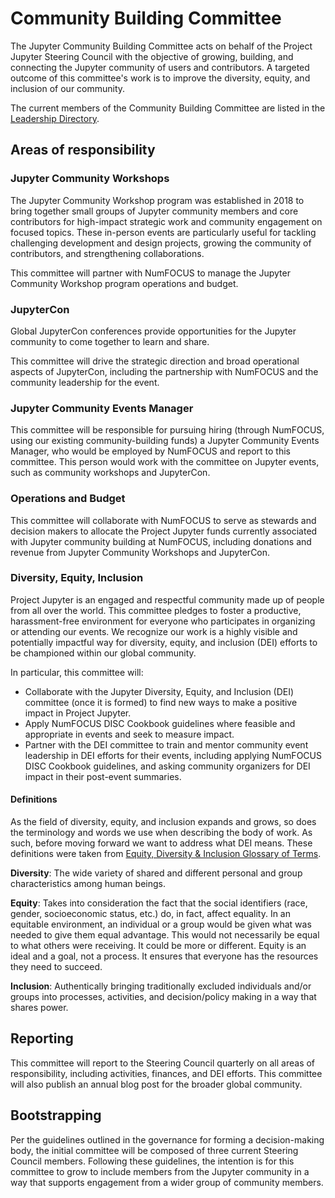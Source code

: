 # Community Building Committee

The Jupyter Community Building Committee acts on behalf of the Project Jupyter
Steering Council with the objective of growing, building, and connecting the
Jupyter community of users and contributors. A targeted outcome of this
committee's work is to improve the diversity, equity, and inclusion of our
community.

The current members of the Community Building Committee are listed in the [Leadership Directory](people).

## Areas of responsibility

### Jupyter Community Workshops

The Jupyter Community Workshop program was established in 2018 to bring
together small groups of Jupyter community members and core contributors for
high-impact strategic work and community engagement on focused topics. These
in-person events are particularly useful for tackling challenging development
and design projects, growing the community of contributors, and strengthening
collaborations.

This committee will partner with NumFOCUS to manage the Jupyter Community
Workshop program operations and budget.

### JupyterCon

Global JupyterCon conferences provide opportunities for the Jupyter community
to come together to learn and share.

This committee will drive the strategic direction and broad operational
aspects of JupyterCon, including the partnership with NumFOCUS and the
community leadership for the event.

### Jupyter Community Events Manager

This committee will be responsible for pursuing hiring (through NumFOCUS,
using our existing community-building funds) a Jupyter Community Events
Manager, who would be employed by NumFOCUS and report to this committee. This
person would work with the committee on Jupyter events, such as community
workshops and JupyterCon.

### Operations and Budget

This committee will collaborate with NumFOCUS to serve as stewards and
decision makers to allocate the Project Jupyter funds currently associated
with Jupyter community building at NumFOCUS, including donations and revenue
from Jupyter Community Workshops and JupyterCon.

### Diversity, Equity, Inclusion

Project Jupyter is an engaged and respectful community made up of people from
all over the world. This committee pledges to foster a productive,
harassment-free environment for everyone who participates in organizing or
attending our events. We recognize our work is a highly visible and
potentially impactful way for diversity, equity, and inclusion (DEI) efforts
to be championed within our global community.

In particular, this committee will:

- Collaborate with the Jupyter Diversity, Equity, and Inclusion (DEI)
  committee (once it is formed) to find new ways to make a positive impact in
  Project Jupyter.
- Apply NumFOCUS DISC Cookbook guidelines where feasible and appropriate in
  events and seek to measure impact.
- Partner with the DEI committee to train and mentor community event
  leadership in DEI efforts for their events, including applying NumFOCUS DISC
  Cookbook guidelines, and asking community organizers for DEI impact in their
  post-event summaries.

#### Definitions

As the field of diversity, equity, and inclusion expands and grows, so does
the terminology and words we use when describing the body of work. As such,
before moving forward we want to address what DEI means. These definitions
were taken from [Equity, Diversity & Inclusion Glossary of
Terms](https://www.pacificu.edu/life-pacific/support-safety/office-equity-diversity-inclusion/edi-resources/glossary-terms?fbclid=IwAR2L-emYgFTSI34bDhWCwSS6LW_oVTi4HT_ZsnzCcX9vQGWl26CzeUFw_3A).

**Diversity**: The wide variety of shared and different personal and group
characteristics among human beings.

**Equity**: Takes into consideration the fact that the social identifiers
(race, gender, socioeconomic status, etc.) do, in fact, affect equality. In an
equitable environment, an individual or a group would be given what was needed
to give them equal advantage. This would not necessarily be equal to what
others were receiving. It could be more or different. Equity is an ideal and a
goal, not a process. It ensures that everyone has the resources they need to
succeed.

**Inclusion**: Authentically bringing traditionally excluded individuals
and/or groups into processes, activities, and decision/policy making in a way
that shares power.

## Reporting

This committee will report to the Steering Council quarterly on all areas of
responsibility, including activities, finances, and DEI efforts. This
committee will also publish an annual blog post for the broader global
community.

## Bootstrapping

Per the guidelines outlined in the governance for forming a decision-making
body, the initial committee will be composed of three current Steering Council
members. Following these guidelines, the intention is for this committee to
grow to include members from the Jupyter community in a way that supports
engagement from a wider group of community members.
